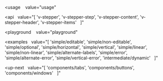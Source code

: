 <usage
   value="usage"
></usage>

<api
  value="[
  'v-stepper',
  'v-stepper-step',
  'v-stepper-content',
  'v-stepper-header',
  'v-stepper-items'
  ]"
></api>

<playground
   value="playground"
></playground>

<examples
  value="[
  'simple/editable',
  'simple/non-editable',
  'simple/optional',
  'simple/horizontal',
  'simple/vertical',
  'simple/linear',
  'simple/non-linear',
  'simple/alternate-labels',
  'simple/error',
  'simple/alternate-error',
  'simple/vertical-error',
  'intermediate/dynamic'
  ]"
></examples>

<up-next
  value="[
  'components/tabs',
  'components/buttons',
  'components/windows'
  ]"
></up-next>